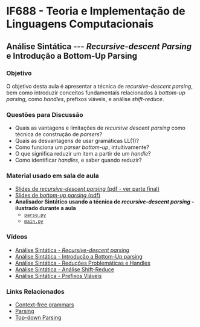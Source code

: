 # IF688 - Teoria e Implementação de Linguagens Computacionais

## Análise Sintática --- _Recursive-descent Parsing_ e Introdução a Bottom-Up Parsing

### Objetivo

O objetivo desta aula é apresentar a técnica de _recursive-descent parsing_, bem como introduzir conceitos fundamentais relacionados à _bottom-up parsing_, como _handles_, prefixos viáveis, e análise _shift-reduce_.

### Questões para Discussão

- Quais as vantagens e limitações de _recursive descent parsing_ como técnica de construção de _parsers_?
- Quais as desvantagens de usar gramáticas LL(1)?
- Como funciona um _parser bottom-up_, intuitivamente?
- O que significa reduzir um item a partir de um _handle_? 
- Como identificar _handles_, e saber quando reduzir?

### Material usado em sala de aula

- [Slides de _recursive-descent parsing_ (pdf - ver parte final)](https://drive.google.com/file/d/1I6VBtOn-Q4LzkoZd9kkqVjvOOH9SYvlt/view?usp=sharing)
- [Slides de _bottom-up parsing_ (pdf)](https://drive.google.com/file/d/1TeRTZTqQ7bfNs3wH5tm-A2bsfzHpvpAr/view?usp=sharing)
- **Analisador Sintático usando a técnica de _recursive-descent parsing_ - ilustrado durante a aula**
  - [`parse.py`](https://raw.githubusercontent.com/if688/if688.github.io/master/2025-09-30/parse.py)
  - [`main.py`](https://raw.githubusercontent.com/if688/if688.github.io/master/2025-09-30/main.py)

### Vídeos

- [Análise Sintática - _Recursive-descent parsing_](https://www.youtube.com/watch?v=-7B39_U6ZL4)
- [Análise Sintática - Introdução a Bottom-Up parsing](https://www.youtube.com/watch?v=ZgJXvOUWDXg&list=PLHoVp5NAbKJacS1u8HDoQR6lp8mk6iHwJ)
- [Análise Sintática - Reduções Problemáticas e Handles](https://www.youtube.com/watch?v=oUC3dBsdhfg&list=PLHoVp5NAbKJacS1u8HDoQR6lp8mk6iHwJ&index=2)
- [Análise Sintática - Análise Shift-Reduce](https://www.youtube.com/watch?v=xlYFJzAjl-8&list=PLHoVp5NAbKJacS1u8HDoQR6lp8mk6iHwJ&index=3)
- [Análise Sintática - Prefixos Viáveis](https://www.youtube.com/watch?v=O34N2YQw3ho&list=PLHoVp5NAbKJacS1u8HDoQR6lp8mk6iHwJ&index=4)

### Links Relacionados

- [Context-free grammars](https://en.wikipedia.org/wiki/Context-free_grammar)
- [Parsing](https://en.wikipedia.org/wiki/Parsing)
- [Top-down Parsing](https://en.wikipedia.org/wiki/Top-down_parsing)
